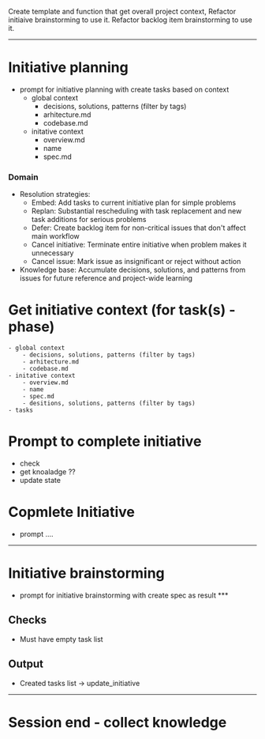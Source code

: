 Create template and function that get overall project context,
Refactor initiaive brainstorming to use it.
Refactor backlog item brainstorming to use it.


---
# Initiative planning
- prompt for initiative planning with create tasks based on context
    - global context
        - decisions, solutions, patterns (filter by tags)
        - arhitecture.md
        - codebase.md
    - initative context
        - overview.md
        - name
        - spec.md



### Domain
- Resolution strategies:
    - Embed: Add tasks to current initiative plan for simple problems
    - Replan: Substantial rescheduling with task replacement and new task additions for serious problems
    - Defer: Create backlog item for non-critical issues that don't affect main workflow
    - Cancel initiative: Terminate entire initiative when problem makes it unnecessary
    - Cancel issue: Mark issue as insignificant or reject without action
- Knowledge base: Accumulate decisions, solutions, and patterns from issues for future reference and project-wide learning


# Get initiative context (for task(s) - phase)
  	- global context
   		- decisions, solutions, patterns (filter by tags)
	    - arhitecture.md
	    - codebase.md
    - initative context
    	- overview.md
    	- name
    	- spec.md
        - desitions, solutions, patterns (filter by tags)
    - tasks


# Prompt to complete initiative
 - check
 - get knoaladge ??
 - update state


# Copmlete Initiative
 - prompt ....

-----------------------
# Initiative brainstorming
 - prompt for initiative brainstorming with create spec as result ***

## Checks
 - Must have empty task list

## Output
 - Created tasks list -> update_initiative

---
# Session end - collect knowledge
